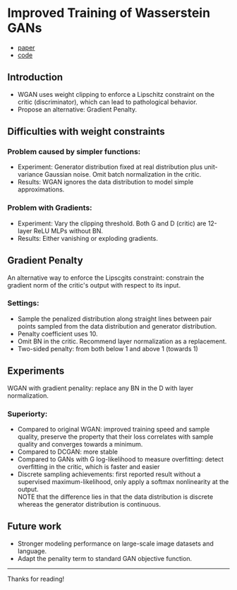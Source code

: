 # Improved Training of Wasserstein GANs  
* [paper](https://arxiv.org/abs/1704.00028)   
* [code](https://github.com/igul222/improved_wgan_training)  

## Introduction
* WGAN uses weight clipping to enforce a Lipschitz constraint on the critic (discriminator), which can lead to pathological behavior.
* Propose an alternative: Gradient Penalty.  

## Difficulties with weight constraints  
### Problem caused by simpler functions:
* Experiment: Generator distribution fixed at real distribution plus unit-variance Gaussian noise. Omit batch normalization in the critic. 
* Results: WGAN ignores the data distribution to model simple approximations.  

### Problem with Gradients:
* Experiment: Vary the clipping threshold. Both G and D (critic) are 12-layer ReLU MLPs without BN.  
* Results: Either vanishing or exploding gradients.  

## Gradient Penalty
An alternative way to enforce the Lipscgits constraint: constrain the gradient norm of the critic's output with respect to its input.  
### Settings:  
* Sample the penalized distribution along straight lines between pair points sampled from the data distribution and generator distribution.
* Penalty coefficient uses 10.
* Omit BN in the critic. Recommend layer normalization as a replacement.
* Two-sided penalty: from both below 1 and above 1 (towards 1)

## Experiments  
WGAN with gradient penality: replace any BN in the D with layer normalization.  
### Superiorty:  
* Compared to original WGAN: improved training speed and sample quality, preserve the property that their loss correlates with sample quality and converges towards a minimum.  
* Compared to DCGAN: more stable
* Compared to GANs with G log-likelihood to measure overfitting: detect overfitting in the critic, which is faster and easier
* Discrete sampling achievements: first reported result without a supervised maximum-likelihood, only apply a softmax nonlinearity at the output.  
NOTE that the difference lies in that the data distribution is discrete whereas the generator distribution is continuous.  

## Future work  
* Stronger modeling performance on large-scale image datasets and language.  
* Adapt the penality term to standard GAN objective function.  

---
Thanks for reading!

